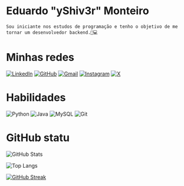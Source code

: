 # Eduardo "yShiv3r" Monteiro 

    Sou iniciante nos estudos de programação e tenho o objetivo de me tornar um desenvolvedor backend.🔐💻
    

# Minhas redes
[![LinkedIn](https://img.shields.io/badge/LinkedIn-0077B5?style=for-the-badge&logo=linkedin&logoColor=white)](https://www.linkedin.com/in/zdumonteiro/)
[![GitHub](https://img.shields.io/badge/GitHub-100000?style=for-the-badge&logo=github&logoColor=white)](https://github.com/yShiv3r)
[![Gmail](https://img.shields.io/badge/Gmail-333333?style=for-the-badge&logo=gmail&logoColor=red)](mailto:emonteiro847@gmail.com)
[![Instagram](https://img.shields.io/badge/-Instagram-%23E4405F?style=for-the-badge&logo=instagram&logoColor=white)](https://www.instagram.com/zdumonteiro/)
[![X](https://img.shields.io/badge/X-000?style=for-the-badge&logo=x)](https://x.com/zDuMonteiro)

# Habilidades
  ![Python](https://img.shields.io/badge/python-3670A0?style=for-the-badge&logo=python&logoColor=ffdd54) ![Java](https://img.shields.io/badge/java-%23ED8B00.svg?style=for-the-badge&logo=openjdk&logoColor=white) ![MySQL](https://img.shields.io/badge/MySQL-00000F?style=for-the-badge&logo=mysql&logoColor=white) ![Git](https://img.shields.io/badge/GIT-E44C30?style=for-the-badge&logo=git&logoColor=white)
# GitHub statu 	
![GitHub Stats](https://github-readme-stats.vercel.app/api?username=yShiv3r&theme=transparent&bg_color=000&border_color=30A3DC&show_icons=true&icon_color=30A3DC&title_color=E94D5F&text_color=FFF)

![Top Langs](https://github-readme-stats-git-masterrstaa-rickstaa.vercel.app/api/top-langs/?username=yShiv3r&layout=compact&bg_color=000&border_color=30A3DC&title_color=E94D5F&text_color=FFF)

[![GitHub Streak](https://streak-stats.demolab.com/?user=yShiv3r&theme=bear&background=000&border=30A3DC&dates=FFF)](https://git.io/streak-stats)
